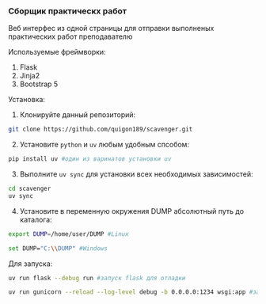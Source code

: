 ### Сборщик практическх работ

Веб интерфес из одной страницы для отправки выполненых практических работ преподавателю

Используемые фреймворки:
1. Flask
2. Jinja2
3. Bootstrap 5

Установка:

1. Клонируйте данный репозиторий:
```bash
git clone https://github.com/quigon189/scavenger.git
```

2. Установите `python` и `uv` любым удобным спсобом:
```bash
pip install uv #один из варинатов установки uv
```

3. Выполните `uv sync` для установки всех необходимых зависимостей:
```bash
cd scavenger
uv sync
```

4. Установите в переменную окружения DUMP абсолютный путь до каталога:
```bash
export DUMP=/home/user/DUMP #Linux

set DUMP="C:\\DUMP" #Windows
```

Для запуска:
```bash
uv run flask --debug run #запуск flask для отладки

uv run gunicorn --reload --log-level debug -b 0.0.0.0:1234 wsgi:app #запуск через gunicorn
```
